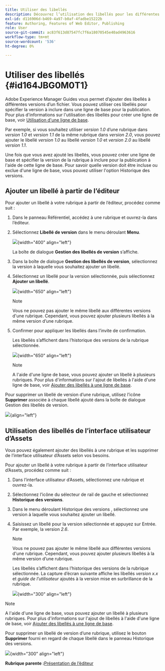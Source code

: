 ```yaml
---
title: Utiliser des libellés
description: Découvrez l’utilisation des libellés pour les différentes versions d’un fichier dans Adobe Experience Manager Guides. Découvrez comment ajouter ou supprimer un libellé dans une version d’une rubrique.
exl-id: d116906d-b469-4a97-b0af-4fadbe15222b
feature: Authoring, Features of Web Editor, Publishing
role: User
source-git-commit: ac83f613d87547fc7f6a18070545e40ad4963616
workflow-type: tm+mt
source-wordcount: '536'
ht-degree: 0%

---
```


# Utiliser des libellés {#id164JBG0M0T1}

Adobe Experience Manager Guides vous permet d’ajouter des libellés à différentes versions d’un fichier. Vous pouvez utiliser ces libellés pour spécifier la version à inclure dans une ligne de base pour la publication. Pour plus d&#39;informations sur l&#39;utilisation des libellés pour créer une ligne de base, voir [Utilisation d&#39;une ligne de base](generate-output-use-baseline-for-publishing.md#).

Par exemple, si vous souhaitez utiliser *version 1.0* d’une rubrique dans *version 1.0* et *version 1.1* de la même rubrique dans *version 2.0*, vous pouvez ajouter le libellé *version 1.0* au libellé *version 1.0* et *version 2.0* au libellé *version 1.1*.

Une fois que vous avez ajouté les libellés, vous pouvez créer une ligne de base et spécifier la version de la rubrique à inclure pour la publication à l&#39;aide de cette ligne de base. Pour savoir quelle version doit être incluse ou exclue d&#39;une ligne de base, vous pouvez utiliser l&#39;option Historique des versions.

## Ajouter un libellé à partir de l’éditeur

Pour ajouter un libellé à votre rubrique à partir de l’éditeur, procédez comme suit :

1. Dans le panneau Référentiel, accédez à une rubrique et ouvrez-la dans l’éditeur.
1. Sélectionnez **Libellé de version** dans le menu déroulant **Menu**.

   ![](images/version-label-option.png){width="400" align="left"}

   La boîte de dialogue **Gestion des libellés de version** s’affiche.

1. Dans la boîte de dialogue **Gestion des libellés de version**, sélectionnez la version à laquelle vous souhaitez ajouter un libellé.
1. Sélectionnez un libellé pour la version sélectionnée, puis sélectionnez **Ajouter un libellé**.

   ![](images/version-label-management-dialog-new.png){width="650" align="left"}

   >[!NOTE]
   >
   > Vous ne pouvez pas ajouter le même libellé aux différentes versions d&#39;une rubrique. Cependant, vous pouvez ajouter plusieurs libellés à la même version d’une rubrique.
1. Confirmer pour appliquer les libellés dans l’invite de confirmation.

   Les libellés s’affichent dans l’historique des versions de la rubrique sélectionnée.

   ![](images/label-comparison-version-history.png){width="650" align="left"}

   >[!NOTE]
   >
   > A l&#39;aide d&#39;une ligne de base, vous pouvez ajouter un libellé à plusieurs rubriques. Pour plus d&#39;informations sur l&#39;ajout de libellés à l&#39;aide d&#39;une ligne de base, voir [Ajouter des libellés à une ligne de base](generate-output-use-baseline-for-publishing.md#id184KD0T305Z).

Pour supprimer un libellé de version d’une rubrique, utilisez l’icône **Supprimer** associée à chaque libellé ajouté dans la boîte de dialogue Gestion des libellés de version.

![](images/remove-version-label.png){align="left"}


## Utilisation des libellés de l’interface utilisateur d’Assets

Vous pouvez également ajouter des libellés à une rubrique et les supprimer de l’interface utilisateur d’Assets selon vos besoins.

Pour ajouter un libellé à votre rubrique à partir de l’interface utilisateur d’Assets, procédez comme suit :

1. Dans l’interface utilisateur d’Assets, sélectionnez une rubrique et ouvrez-la.
1. Sélectionnez l’icône du sélecteur de rail de gauche et sélectionnez **Historique des versions**.
1. Dans le menu déroulant Historique des versions , sélectionnez une version à laquelle vous souhaitez ajouter un libellé.
1. Saisissez un libellé pour la version sélectionnée et appuyez sur Entrée. Par exemple, la version *2.6*.

   >[!NOTE]
   >
   > Vous ne pouvez pas ajouter le même libellé aux différentes versions d&#39;une rubrique. Cependant, vous pouvez ajouter plusieurs libellés à la même version d’une rubrique.

   Les libellés s’affichent dans l’historique des versions de la rubrique sélectionnée. La capture d’écran suivante affiche les libellés *version x.x* et *guide de l’utilisateur* ajoutés à la version mise en surbrillance de la rubrique.

   ![](images/labels.png){width="300" align="left"}

>[!NOTE]
>
> A l&#39;aide d&#39;une ligne de base, vous pouvez ajouter un libellé à plusieurs rubriques. Pour plus d&#39;informations sur l&#39;ajout de libellés à l&#39;aide d&#39;une ligne de base, voir [Ajouter des libellés à une ligne de base](generate-output-use-baseline-for-publishing.md#id184KD0T305Z).

Pour supprimer un libellé de version d’une rubrique, utilisez le bouton **Supprimer** fourni en regard de chaque libellé dans le panneau Historique des versions.

![](images/delete-labels.png){width="300" align="left"}


**Rubrique parente :**&#x200B;[ Présentation de l’éditeur](web-editor.md)
